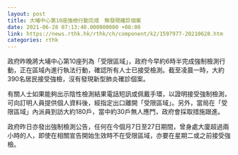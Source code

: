 ```yaml
---
layout: post
title: 大埔中心第10座強檢行動完成　無發現確診個案
date: 2021-06-28 07:13:40.000000000 +08:00
link: https://news.rthk.hk/rthk/ch/component/k2/1597977-20210628.htm
categories: rthk
---
```


政府昨晚將大埔中心第10座列為「受限區域」，政府今早約6時半完成強制檢測行動，正在區域內進行執法行動，確認所有人士已接受檢測。截至凌晨一時，大約390名居民接受強檢，沒有發現新型肺炎確診個案。

有關人士如果能夠出示陰性檢測結果電話短訊或佩戴手環，以證明接受強制檢測，可向訂明人員提供個人資料後，經指定出口離開「受限區域」。另外，當局在「受限區域」內派員到訪大約180戶，當中約30戶無人應門，政府會採取措施跟進。

政府昨日亦發出強制檢測公告，任何在今個月7日至27日期間，曾身處大廈超過兩小時的人，即使在相關宣告開始生效時不在受限區域，亦要在星期二或之前接受強檢。
